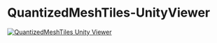 # QuantizedMeshTiles-UnityViewer
[![QuantizedMeshTiles Unity Viewer](https://www.youtube.com/upload_thumbnail?v=WxYP56atKhM&t=3)](https://youtu.be/HOEg1Yd8JQ0)
